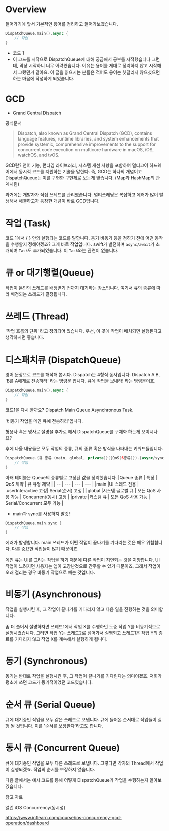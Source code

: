 # Overview

들어가기에 앞서 기본적인 용어를 정리하고 들어가보겠습니다.

```swift
DispatchQueue.main().async {
	// 작업
}
```
- 코드 1
- 이 코드를 시작으로 DispatchQueue에 대해 궁금해서 공부를 시작했습니다 그런데, 막상 시작하니 너무 어려웠습니다. 이유는 용어를 제대로 정리하지 않고 시작해서 그랬던거 같아요. 이 글을 읽으시는 분들은 적어도 용어는 헷갈리지 않으셨으면 하는 마음에 작성하게 되었습니다.

# GCD
- Grand Central Dispatch

공식문서
> Dispatch, also known as Grand Central Dispatch (GCD), contains language features, runtime libraries, and system enhancements that provide systemic, comprehensive improvements to the support for concurrent code execution on multicore hardware in macOS, iOS, watchOS, and tvOS.

GCD란? 언어 기능, 런타임 라이브러리, 시스템 개선 사항을 포함하여 멀티코어 하드웨어에서 동시적 코드를 지원하는 기술을 말한다. 즉, GCD는 하나의 개념이고 DispatchQueue는 이를 구현한 구현체로 보는게 맞습니다. (Map과 HashMap의 관계처럼)

과거에는 개발자가 직접 쓰레드를 관리했습니다. 멀티쓰레딩은 복잡하고 에러가 많이 발생해서 해결하고자 등장한 개념이 바로 GCD입니다.

# 작업 (Task)
코드 1에서 { } 안의 실행되는 코드를 말합니다. 동기 비동기 등을 정하기 전에 어떤 동작을 수행할지 정해야겠죠? 그게 바로 작업입니다. swift가 발전하며 `async/await`가 소개되며 `Task`도 추가되었습니다. 이 `Task`와는 관련이 없습니다.

# 큐 or 대기행렬(Queue)
작업이 본인의 쓰레드를 배정받기 전까지 대기하는 장소입니다. 여기서 큐의 종류에 따라 배정되는 쓰레드가 결정됩니다.

# 쓰레드 (Thread)
'작업 흐름의 단위' 라고 정의되어 있습니다. 우선, 이 곳에 작업이 배치되면 실행된다고 생각하시면 좋습니다.

# 디스패치큐 (DispatchQueue)
영어 문장으로 코드를 해석해 봅시다. Dispatch는 4형식 동사입니다. Dispatch A B, 'B를 A에게로 전송하라' 라는 명령문 입니다. 큐에 작업을 보내라! 라는 명령문이죠.

```swift
DispatchQueue.main().async {
	// 작업
}
```
코드1을 다시 볼까요? Dispatch Main Queue Asynchronous Task.

'비동기 작업을 메인 큐에 전송하라'입니다.

형용사 혹은 명사로 설명을 추가로 해서 DispatchQueue를 구체화 하는게 보이시나요? 

후에 나올 내용들은 모두 작업의 종류, 큐의 종류 혹은 방식을 나타내는 키워드들입니다.

```swift
DispatchQueue.{큐 종류 (main, global, private)}({QoS(6종류)}).{async/sync} {
	// 작업
}
```

아래 테이블은 Queue의 종류별로 고정된 값을 정리했습니다.
|Queue 종류	| 특징 |	QoS 제약 |	큐 유형 제약 |
| --       | --- | --- | --- |
|main       |UI 스레드 전용  | .userInteractive 고정| 	Serial(순서) 고정 |
|global     |시스템 글로벌 큐 |	모든 QoS 사용 가능 |	Concurrent(동시) 고정 |
|private    |커스텀 큐      | 모든 QoS 사용 가능 |	Serial/Concurrent 모두 가능 |


- main과 sync를 사용하지 말것!

```swift
DispatchQueue.main.sync {
    // 작업
}
```

 에러가 발생합니다. main 쓰레드가 어떤 작업이 끝나기를 기다리는 것은 매우 위험합니다. 다른 중요한 작업들이 많기 때문이죠.

메인 큐는 UI를 그리는 작업을 하기 때문에 다른 작업이 지연되는 것을 지양합니다. UI 작업이 느려지면 사용자는 앱이 고장난것으로 간주할 수 있기 때문이죠, 그래서 작업이 오래 걸리는 경우 비동기 작업으로 빼는 것입니다.

# 비동기 (Asynchronous)
작업을 실행시킨 후, 그 작업이 끝나기를 기다리지 않고 다음 일을 진행하는 것을 의미합니다.

좀 더 풀어서 설명하자면 쓰레드1에서 작업 X를 수행하던 도중 작업 Y를 비동기적으로 실행시켰습니다. 그러면 작업 Y는 쓰레드2로 넘어가서 실행되고 쓰레드1은 작업 Y의 종료를 기다리지 않고 작업 X를 계속해서 실행하게 됩니다.

# 동기 (Synchronous)
동기는 반대로 작업을 실행시킨 후, 그 작업이 끝나기를 기다린다는 의미이겠죠. 저희가 평소에 쓰던 코드가 동기적이었던 코드였습니다.

# 순서 큐 (Serial Queue)
큐에 대기중인 작업을 모두 같은 쓰레드로 보냅니다. 큐에 들어온 순서대로 작업들이 실행 될 것입니다. 이를 '순서를 보장한다'라고도 합니다.

# 동시 큐 (Concurrent Queue)
큐에 대기중인 작업을 모두 다른 쓰레드로 보냅니다. 그렇다면 각자의 Thread에서 작업이 실행되겠죠. 작업의 순서를 보장하지 않습니다.

다음 글에서는 예시 코드를 통해 어떻게 DispatchQueue가 작업을 수행하는지 알아보겠습니다.

참고 자료

앨런 iOS Concurrency(동시성)

https://www.inflearn.com/course/ios-concurrency-gcd-operation/dashboard
